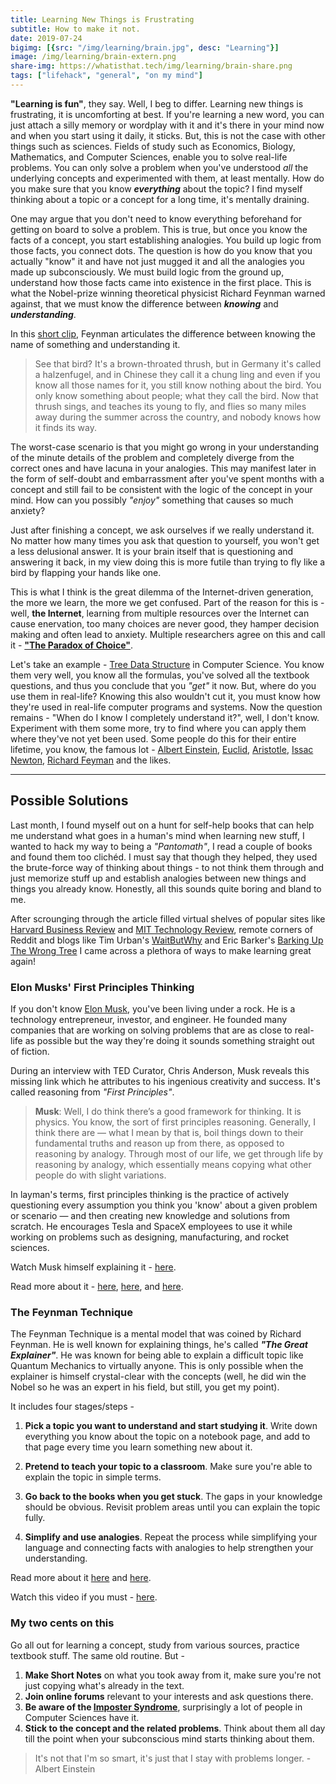 ```yaml
---
title: Learning New Things is Frustrating
subtitle: How to make it not.
date: 2019-07-24
bigimg: [{src: "/img/learning/brain.jpg", desc: "Learning"}]
image: /img/learning/brain-extern.png
share-img: https://whatisthat.tech/img/learning/brain-share.png
tags: ["lifehack", "general", "on my mind"]
---
```


**"Learning is fun"**, they say. Well, I beg to differ. Learning new things is frustrating, it is uncomforting at best. If you're learning a new word, you can just attach a silly memory or wordplay with it and it's there in your mind now and when you start using it daily, it sticks. But, this is not the case with other things such as sciences. Fields of study such as Economics, Biology, Mathematics, and Computer Sciences, enable you to solve real-life problems. You can only solve a problem when you've understood _all_ the underlying concepts and experimented with them, at least mentally. How do you make sure that you know **_everything_** about the topic? I find myself thinking about a topic or a concept for a long time, it's mentally draining.

One may argue that you don't need to know everything beforehand for getting on board to solve a problem. This is true, but once you know the facts of a concept, you start establishing analogies. You build up logic from those facts, you connect dots. The question is how do you know that you actually "know" it and have not just mugged it and all the analogies you made up subconsciously. We must build logic from the ground up, understand how those facts came into existence in the first place. This is what the Nobel-prize winning theoretical physicist Richard Feynman warned against, that we must know the difference between _**knowing**_ and _**understanding**_. 

In this [short clip](https://www.youtube.com/watch?v=lFIYKmos3-s), Feynman articulates the difference between knowing the name of something and understanding it.

>See that bird? It's a brown-throated thrush, but in Germany it's called a halzenfugel, and in Chinese they call it a chung ling and even if you know all 
>those names for it, you still know nothing about the bird. You only know something about people; what they call the bird. Now that thrush sings, and teaches 
>its young to fly, and flies so many miles away during the summer across the country, and nobody knows how it finds its way.

The worst-case scenario is that you might go wrong in your understanding of the minute details of the problem and completely diverge from the correct ones and have lacuna in your analogies. This may manifest later in the form of self-doubt and embarrassment after you've spent months with a concept and still fail to be consistent with the logic of the concept in your mind. How can you possibly _"enjoy"_ something that causes so much anxiety?

Just after finishing a concept, we ask ourselves if we really understand it. No matter how many times you ask that question to yourself, you won't get a less delusional answer. It is your brain itself that is questioning and answering it back, in my view doing this is more futile than trying to fly like a bird by flapping your hands like one. 

This is what I think is the great dilemma of the Internet-driven generation, the more we learn, the more we get confused. Part of the reason for this is - well, **the Internet**, learning from multiple resources over the Internet can cause enervation, too many choices are never good, they hamper decision making and often lead to anxiety. Multiple researchers agree on this and call it - [**"The Paradox of Choice"**](https://en.wikipedia.org/wiki/The_Paradox_of_Choice).

Let's take an example - [Tree Data Structure](https://en.wikipedia.org/wiki/Tree_(data_structure)) in Computer Science. You know them very well, you know all the formulas, you've solved all the textbook questions, and thus you conclude that you _"get"_ it now. But, where do you use them in real-life? Knowing this also wouldn't cut it, you must know how they're used in real-life computer programs and systems. Now the question remains - "When do I know I completely understand it?", well, I don't know. Experiment with them some more, try to find where you can apply them where they've not yet been used. Some people do this for their entire lifetime, you know, the famous lot - [Albert Einstein](https://en.wikipedia.org/wiki/Albert_Einstein), [Euclid](https://en.wikipedia.org/wiki/Euclid), [Aristotle](https://en.wikipedia.org/wiki/Aristotle), [Issac Newton](https://en.wikipedia.org/wiki/Isaac_Newton), [Richard Feyman](https://en.wikipedia.org/wiki/Richard_Feynman) and the likes.

---

## Possible Solutions
Last month, I found myself out on a hunt for self-help books that can help me understand what goes in a human's mind when learning new stuff, I wanted to hack my way to being a _"Pantomath"_, I read a couple of books and found them too clichéd. I must say that though they helped, they used the brute-force way of thinking about things - to not think them through and just memorize stuff up and establish analogies between new things and things you already know. Honestly, all this sounds quite boring and bland to me. 

After scrounging through the article filled virtual shelves of popular sites like [Harvard Business Review]() and [MIT Technology Review](), remote corners of Reddit and blogs like Tim Urban's [WaitButWhy](https://waitbutwhy.com/) and Eric Barker's [Barking Up The Wrong Tree](https://www.bakadesuyo.com/) I came across a plethora of ways to make learning great again!

### Elon Musks' First Principles Thinking
If you don't know [Elon Musk](https://en.wikipedia.org/wiki/Elon_Musk), you've been living under a rock. He is a technology entrepreneur, investor, and engineer. He founded many companies that are working on solving problems that are as close to real-life as possible but the way they're doing it sounds something straight out of fiction.

During an interview with TED Curator, Chris Anderson, Musk reveals this missing link which he attributes to his ingenious creativity and success. It's called reasoning from _"First Principles"_.

>**Musk**: Well, I do think there’s a good framework for thinking. It is physics. You know, the sort of first principles reasoning. Generally, I think there are — 
>what I mean by that is, boil things down to their fundamental truths and reason up from there, as opposed to reasoning by analogy.
>Through most of our life, we get through life by reasoning by analogy, which essentially means copying what other people do with slight variations.

In layman's terms, first principles thinking is the practice of actively questioning every assumption you think you 'know' about a given problem or scenario — and then creating new knowledge and solutions from scratch. He encourages Tesla and SpaceX employees to use it while working on problems such as designing, manufacturing, and rocket sciences.

Watch Musk himself explaining it - [here](https://www.youtube.com/watch?v=NV3sBlRgzTI).

Read more about it - [here](https://fs.blog/2018/04/first-principles/), [here](https://medium.com/the-mission/elon-musks-3-step-first-principles-thinking-how-to-think-and-solve-difficult-problems-like-a-ba1e73a9f6c0), and [here](https://jamesclear.com/first-principles).

### The Feynman Technique
The Feynman Technique is a mental model that was coined by Richard Feynman. He is well known for explaining things, he's called _**"The Great Explainer"**_. He was known for being able to explain a difficult topic like Quantum Mechanics to virtually anyone. This is only possible when the explainer is himself crystal-clear with the concepts (well, he did win the Nobel so he was an expert in his field, but still, you get my point).

It includes four stages/steps -

1. **Pick a topic you want to understand and start studying it**. Write down everything you know about the topic on a notebook page, and add to that page every time you learn something new about it.

2. **Pretend to teach your topic to a classroom**. Make sure you're able to explain the topic in simple terms.

3. **Go back to the books when you get stuck**. The gaps in your knowledge should be obvious. Revisit problem areas until you can explain the topic fully.

4. **Simplify and use analogies**. Repeat the process while simplifying your language and connecting facts with analogies to help strengthen your understanding.

Read more about it [here](https://curiosity.com/topics/learn-anything-in-four-steps-with-the-feynman-technique-curiosity/) and [here](https://fs.blog/2012/04/feynman-technique/).

Watch this video if you must - [here](https://www.youtube.com/watch?v=tkm0TNFzIeg).

### My two cents on this
Go all out for learning a concept, study from various sources, practice textbook stuff. The same old routine. But -

1. **Make Short Notes** on what you took away from it, make sure you're not just copying what's already in the text.
2. **Join online forums** relevant to your interests and ask questions there.
3. **Be aware of the [Imposter Syndrome](https://en.wikipedia.org/wiki/Impostor_syndrome)**, surprisingly a lot of people in Computer Sciences have it.
4. **Stick to the concept and the related problems**. Think about them all day till the point when your subconscious mind starts thinking about them.

>It's not that I'm so smart, it's just that I stay with problems longer. - Albert Einstein
